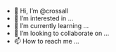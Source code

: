 - 👋 Hi, I’m @crossall
- 👀 I’m interested in ...
- 🌱 I’m currently learning ...
- 💞️ I’m looking to collaborate on ...
- 📫 How to reach me ...

<!---
crossall/crossall is a ✨ special ✨ repository because its `README.md` (this file) appears on your GitHub profile.
You can click the Preview link to take a look at your changes.
--->
